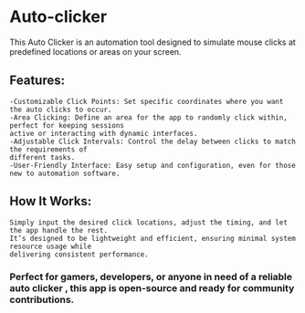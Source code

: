 # Auto-clicker
This Auto Clicker is an automation tool designed to simulate mouse clicks at predefined locations or areas on your screen.

## Features:
    -Customizable Click Points: Set specific coordinates where you want the auto clicks to occur.
    -Area Clicking: Define an area for the app to randomly click within, perfect for keeping sessions
    active or interacting with dynamic interfaces.
    -Adjustable Click Intervals: Control the delay between clicks to match the requirements of
    different tasks.
    -User-Friendly Interface: Easy setup and configuration, even for those new to automation software.
## How It Works:
    Simply input the desired click locations, adjust the timing, and let the app handle the rest.
    It’s designed to be lightweight and efficient, ensuring minimal system resource usage while
    delivering consistent performance.

### Perfect for gamers, developers, or anyone in need of a reliable auto clicker , this app is open-source and ready for community contributions.




